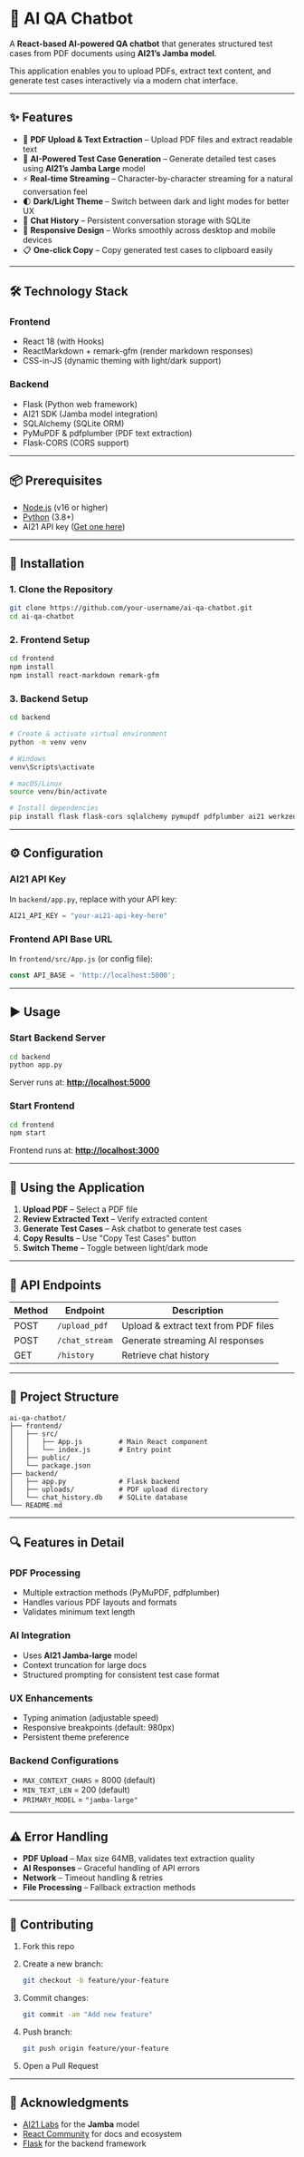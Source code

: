 

# 🤖 AI QA Chatbot  

A **React-based AI-powered QA chatbot** that generates structured test cases from PDF documents using **AI21’s Jamba model**.  

This application enables you to upload PDFs, extract text content, and generate test cases interactively via a modern chat interface.  

---

## ✨ Features  

- 📂 **PDF Upload & Text Extraction** – Upload PDF files and extract readable text  
- 🤖 **AI-Powered Test Case Generation** – Generate detailed test cases using **AI21’s Jamba Large** model  
- ⚡ **Real-time Streaming** – Character-by-character streaming for a natural conversation feel  
- 🌓 **Dark/Light Theme** – Switch between dark and light modes for better UX  
- 💾 **Chat History** – Persistent conversation storage with SQLite  
- 📱 **Responsive Design** – Works smoothly across desktop and mobile devices  
- 📋 **One-click Copy** – Copy generated test cases to clipboard easily  

---

## 🛠️ Technology Stack  

### **Frontend**  
- React 18 (with Hooks)  
- ReactMarkdown + remark-gfm (render markdown responses)  
- CSS-in-JS (dynamic theming with light/dark support)  

### **Backend**  
- Flask (Python web framework)  
- AI21 SDK (Jamba model integration)  
- SQLAlchemy (SQLite ORM)  
- PyMuPDF & pdfplumber (PDF text extraction)  
- Flask-CORS (CORS support)  

---

## 📦 Prerequisites  

- [Node.js](https://nodejs.org/) (v16 or higher)  
- [Python](https://www.python.org/) (3.8+)  
- AI21 API key ([Get one here](https://www.ai21.com/studio))  

---

## 🚀 Installation  

### 1. Clone the Repository  
```bash
git clone https://github.com/your-username/ai-qa-chatbot.git
cd ai-qa-chatbot
````

### 2. Frontend Setup

```bash
cd frontend
npm install
npm install react-markdown remark-gfm
```

### 3. Backend Setup

```bash
cd backend

# Create & activate virtual environment
python -m venv venv

# Windows
venv\Scripts\activate

# macOS/Linux
source venv/bin/activate

# Install dependencies
pip install flask flask-cors sqlalchemy pymupdf pdfplumber ai21 werkzeug
```

---

## ⚙️ Configuration

### AI21 API Key

In `backend/app.py`, replace with your API key:

```python
AI21_API_KEY = "your-ai21-api-key-here"
```

### Frontend API Base URL

In `frontend/src/App.js` (or config file):

```javascript
const API_BASE = 'http://localhost:5000';
```

---

## ▶️ Usage

### Start Backend Server

```bash
cd backend
python app.py
```

Server runs at: **[http://localhost:5000](http://localhost:5000)**

### Start Frontend

```bash
cd frontend
npm start
```

Frontend runs at: **[http://localhost:3000](http://localhost:3000)**

---

## 💬 Using the Application

1. **Upload PDF** – Select a PDF file
2. **Review Extracted Text** – Verify extracted content
3. **Generate Test Cases** – Ask chatbot to generate test cases
4. **Copy Results** – Use "Copy Test Cases" button
5. **Switch Theme** – Toggle between light/dark mode

---

## 🔗 API Endpoints

| Method | Endpoint       | Description                          |
| ------ | -------------- | ------------------------------------ |
| POST   | `/upload_pdf`  | Upload & extract text from PDF files |
| POST   | `/chat_stream` | Generate streaming AI responses      |
| GET    | `/history`     | Retrieve chat history                |

---

## 📂 Project Structure

```
ai-qa-chatbot/
├── frontend/
│   ├── src/
│   │   ├── App.js         # Main React component
│   │   └── index.js       # Entry point
│   ├── public/
│   └── package.json
├── backend/
│   ├── app.py             # Flask backend
│   ├── uploads/           # PDF upload directory
│   └── chat_history.db    # SQLite database
└── README.md
```

---

## 🔍 Features in Detail

### PDF Processing

* Multiple extraction methods (PyMuPDF, pdfplumber)
* Handles various PDF layouts and formats
* Validates minimum text length

### AI Integration

* Uses **AI21 Jamba-large** model
* Context truncation for large docs
* Structured prompting for consistent test case format

### UX Enhancements

* Typing animation (adjustable speed)
* Responsive breakpoints (default: 980px)
* Persistent theme preference

### Backend Configurations

* `MAX_CONTEXT_CHARS` = 8000 (default)
* `MIN_TEXT_LEN` = 200 (default)
* `PRIMARY_MODEL` = `"jamba-large"`

---

## ⚠️ Error Handling

* **PDF Upload** – Max size 64MB, validates text extraction quality
* **AI Responses** – Graceful handling of API errors
* **Network** – Timeout handling & retries
* **File Processing** – Fallback extraction methods

---

## 🤝 Contributing

1. Fork this repo
2. Create a new branch:

   ```bash
   git checkout -b feature/your-feature
   ```
3. Commit changes:

   ```bash
   git commit -am "Add new feature"
   ```
4. Push branch:

   ```bash
   git push origin feature/your-feature
   ```
5. Open a Pull Request

---

## 🙏 Acknowledgments

* [AI21 Labs](https://www.ai21.com/) for the **Jamba** model
* [React Community](https://react.dev/) for docs and ecosystem
* [Flask](https://flask.palletsprojects.com/) for the backend framework

```
